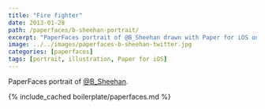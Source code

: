 ```yaml
---
title: "Fire fighter"
date: 2013-01-28
path: /paperfaces/b-sheehan-portrait/
excerpt: "PaperFaces portrait of @B_Sheehan drawn with Paper for iOS on an iPad."
image: ../../images/paperfaces-b-sheehan-twitter.jpg
categories: [paperfaces]
tags: [portrait, illustration, Paper for iOS]
---
```


PaperFaces portrait of [@B_Sheehan](https://twitter.com/B_Sheehan).

{% include_cached boilerplate/paperfaces.md %}
